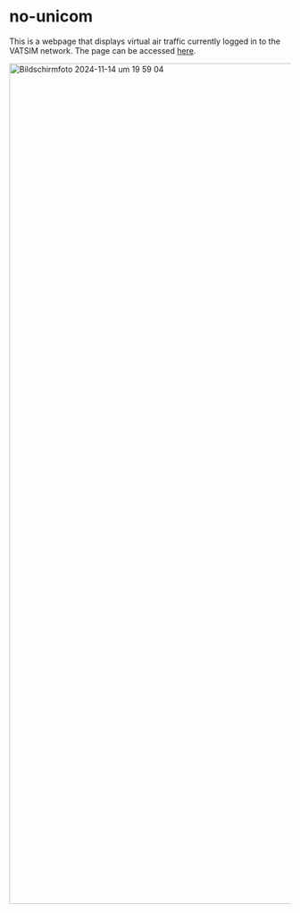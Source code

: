 # no-unicom

This is a webpage that displays virtual air traffic currently logged in to the VATSIM network. The page can be accessed [here](https://pfra17.github.io/no-unicom/).

<img width="1504" alt="Bildschirmfoto 2024-11-14 um 19 59 04" src="https://github.com/user-attachments/assets/04045d3d-74e1-44e3-8602-1011dc0baa9c">
